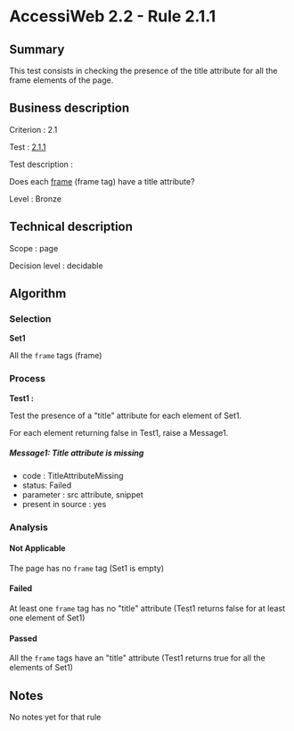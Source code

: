 # AccessiWeb 2.2 - Rule 2.1.1

## Summary

This test consists in checking the presence of the title attribute for
all the frame elements of the page.

## Business description

Criterion : 2.1

Test : [2.1.1](http://accessiweb.org/index.php/accessiweb-22-english-version.html#test-2-1-1)

Test description :

Does each
[frame](http://accessiweb.org/index.php/glossary-76.html#mCadre) (frame
tag) have a title attribute?

Level : Bronze

## Technical description

Scope : page

Decision level :
decidable

## Algorithm

### Selection

**Set1**

All the `frame` tags (frame)

### Process

**Test1 :**

Test the presence of a "title" attribute for each element of Set1.

For each element returning false in Test1, raise a Message1.

##### Message1: Title attribute is missing

-   code : TitleAttributeMissing
-   status: Failed
-   parameter : src attribute, snippet
-   present in source : yes

### Analysis

#### Not Applicable

The page has no `frame` tag (Set1 is empty)

#### Failed

At least one `frame` tag has no "title" attribute (Test1 returns false
for at least one element of Set1)

#### Passed

All the `frame` tags have an "title" attribute (Test1 returns true for
all the elements of Set1)

## Notes

No notes yet for that rule
